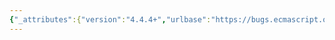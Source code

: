 ```yaml
---
{"_attributes":{"version":"4.4.4+","urlbase":"https://bugs.ecmascript.org/","maintainer":"dherman@mozilla.com"},"bug":{"bug_id":2875,"creation_ts":"2014-05-19 06:24:00 -0700","short_desc":"6.2.4.6 CompletePropertyDescriptor: Method can be simplified","delta_ts":"2014-07-18 14:16:55 -0700","product":"Draft for 6th Edition","component":"technical issue","version":"Rev 24: April 27, 2014 Draft","rep_platform":"All","op_sys":"All","bug_status":"RESOLVED","resolution":"FIXED","priority":"Normal","bug_severity":"enhancement","everconfirmed":true,"reporter":{"uid":"andrebargull","name":"André Bargull"},"assigned_to":{"uid":"allen","name":"Allen Wirfs-Brock"},"long_desc":[{"commentid":8549,"comment_count":0,"who":{"uid":"andrebargull","name":"André Bargull"},"bug_when":"2014-05-19 06:24:31 -0700","thetext":"6.2.4.6 CompletePropertyDescriptor ( Desc, LikeDesc )\n\nThe only caller of CompletePropertyDescriptor is 9.5.5 [[GetOwnProperty]]. And [[GetOwnProperty]] always calls CompletePropertyDescriptor with LikeDesc = undefined. That means CompletePropertyDescriptor step 5 is never executed."},{"commentid":9204,"comment_count":1,"who":{"uid":"allen","name":"Allen Wirfs-Brock"},"bug_when":"2014-07-15 10:23:51 -0700","thetext":"fixed in rev26 editor's draft"},{"commentid":9265,"comment_count":2,"who":{"uid":"allen","name":"Allen Wirfs-Brock"},"bug_when":"2014-07-18 14:16:55 -0700","thetext":"in rev26"}]}}
---
```

